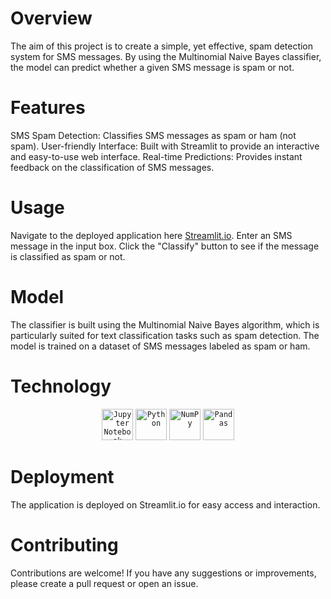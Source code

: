 # Overview
The aim of this project is to create a simple, yet effective, spam detection system for SMS messages. By using the Multinomial Naive Bayes classifier, the model can predict whether a given SMS message is spam or not.

# Features
SMS Spam Detection: Classifies SMS messages as spam or ham (not spam).
User-friendly Interface: Built with Streamlit to provide an interactive and easy-to-use web interface.
Real-time Predictions: Provides instant feedback on the classification of SMS messages.

# Usage
Navigate to the deployed application here [Streamlit.io](https://sms-detect-iygdnqgbqwdmpthka9px7g.streamlit.app/).
Enter an SMS message in the input box.
Click the "Classify" button to see if the message is classified as spam or not.


# Model
The classifier is built using the Multinomial Naive Bayes algorithm, which is particularly suited for text classification tasks such as spam detection. The model is trained on a dataset of SMS messages labeled as spam or ham.
# Technology
<div align="center">
	<code><img width="50" src="https://user-images.githubusercontent.com/25181517/183914128-3fc88b4a-4ac1-40e6-9443-9a30182379b7.png" alt="Jupyter Notebook" title="Jupyter Notebook"/></code>
	<code><img width="50" src="https://user-images.githubusercontent.com/25181517/183423507-c056a6f9-1ba8-4312-a350-19bcbc5a8697.png" alt="Python" title="Python"/></code>
	<code><img width="50" src="https://github.com/marwin1991/profile-technology-icons/assets/76012086/4ec200c2-acdf-4c42-b419-cd49cba3d09f" alt="NumPy" title="NumPy"/></code>
	<code><img width="50" src="https://github.com/marwin1991/profile-technology-icons/assets/76012086/24b02d77-2f28-43c7-b5d6-e15e3395851b" alt="Pandas" title="Pandas"/></code>
</div>

# Deployment
The application is deployed on Streamlit.io for easy access and interaction.

# Contributing
Contributions are welcome! If you have any suggestions or improvements, please create a pull request or open an issue.
